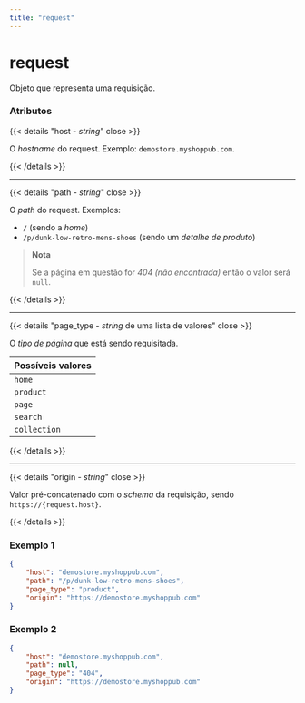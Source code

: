 ```yaml
---
title: "request"
---
```


# request

Objeto que representa uma requisição.


### Atributos

{{< details "host - <i>string</i>" close >}}

O *hostname* do request. Exemplo: `demostore.myshoppub.com`.

{{< /details >}}

---

{{< details "path - <i>string</i>" close >}}

O *path* do request. Exemplos:
- `/` (sendo a *home*)
- `/p/dunk-low-retro-mens-shoes` (sendo um *detalhe de produto*)

> **Nota**
> 
> Se a página em questão for *404 (não encontrada)* então o valor será `null`.

{{< /details >}}

---

{{< details "page_type - <i>string</i> de uma lista de valores" close >}}

O *tipo de página* que está sendo requisitada.

| Possíveis valores |
| ----------------- |
| `home` |
| `product` |
| `page` |
| `search` |
| `collection` |

{{< /details >}}

---

{{< details "origin - <i>string</i>" close >}}

Valor pré-concatenado com o *schema* da requisição, sendo `https://{request.host}`.

{{< /details >}}

### Exemplo 1
``` json
{
    "host": "demostore.myshoppub.com",
    "path": "/p/dunk-low-retro-mens-shoes",
    "page_type": "product",
    "origin": "https://demostore.myshoppub.com"
}
```

### Exemplo 2
``` json
{
    "host": "demostore.myshoppub.com",
    "path": null,
    "page_type": "404",
    "origin": "https://demostore.myshoppub.com"
}
```